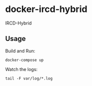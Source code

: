 # docker-ircd-hybrid

IRCD-Hybrid

## Usage

Build and Run:

``` shell
docker-compose up
```

Watch the logs:

``` shell
tail -F var/log/*.log
```
